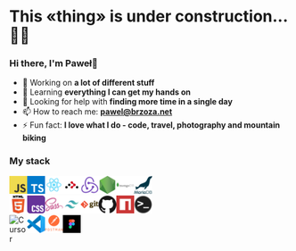 <h1>This «thing» is under construction... 👨‍🎨</h1>

### Hi there, I'm Paweł👋

- 🔭 Working on **a lot of different stuff**
- 🌱 Learning **everything I can get my hands on**
- 🤔 Looking for help with **finding more time in a single day**
- 📫 How to reach me: **pawel@brzoza.net**
- ⚡ Fun fact: **I love what I do - code, travel, photography and mountain biking**

### My stack

<img align="left" width="32px" alt="JavaScript" src="https://raw.githubusercontent.com/github/explore/refs/heads/main/topics/javascript/javascript.png" />

<img align="left" width="32px" alt="TypeScript" src="https://raw.githubusercontent.com/github/explore/refs/heads/main/topics/typescript/typescript.png" />

<img align="left" width="32px" alt="React" src="https://raw.githubusercontent.com/github/explore/refs/heads/main/topics/react/react.png" />

<img align="left" width="32px" alt="React Router" src="https://raw.githubusercontent.com/github/explore/refs/heads/main/topics/react-router/react-router.png" />

<img align="left" width="32px" alt="Redux" src="https://raw.githubusercontent.com/github/explore/refs/heads/main/topics/redux/redux.png" />

<img align="left" width="32px" alt="Node.js" src="https://raw.githubusercontent.com/github/explore/refs/heads/main/topics/nodejs/nodejs.png" />

<img align="left" width="32px" alt="MongoDB" src="https://raw.githubusercontent.com/github/explore/refs/heads/main/topics/mongodb/mongodb.png" />

<img width="32px" alt="MariaDB" src="https://raw.githubusercontent.com/github/explore/refs/heads/main/topics/mariadb/mariadb.png" />

<br>

<img align="left" width="32px" alt="HTML5" src="http://raw.githubusercontent.com/github/explore/refs/heads/main/topics/html/html.png" />

<img align="left" width="32px" alt="CSS3" src="https://raw.githubusercontent.com/github/explore/refs/heads/main/topics/css/css.png" />

<img align="left" width="32px" alt="Sass" src="https://raw.githubusercontent.com/github/explore/refs/heads/main/topics/sass/sass.png" />

<img align="left" width="32px" alt="Tailwind" src="https://raw.githubusercontent.com/github/explore/refs/heads/main/topics/tailwind/tailwind.png" />

<img align="left" width="32px" alt="Git" src="https://raw.githubusercontent.com/github/explore/refs/heads/main/topics/git/git.png" />

<img align="left" width="32px" alt="GitHub" src="https://raw.githubusercontent.com/github/explore/refs/heads/main/topics/github/github.png" />

<img align="left" width="32px" alt="npm" src="https://raw.githubusercontent.com/github/explore/refs/heads/main/topics/npm/npm.png" />

<img width="32px" alt="Terminal" src="https://raw.githubusercontent.com/github/explore/refs/heads/main/topics/terminal/terminal.png" />

<br>

<img align="left" width="32px" alt="Cursor" src="https://encrypted-tbn0.gstatic.com/images?q=tbn:ANd9GcTO4H5JRdhQKQH6T8DzUgKSUeiqz-R91qHY02wn7f-gjmzKmn_uiivgTNb-hhaBY3Is9lQ&usqp=CAU" />

<img align="left" width="32px" alt="Visual Studio Code" src="https://raw.githubusercontent.com/github/explore/refs/heads/main/topics/visual-studio-code/visual-studio-code.png" />

<img align="left" width="32px" alt="Postman" src="https://raw.githubusercontent.com/github/explore/refs/heads/main/topics/postman/postman.png" />

<img width="32px" alt="Figma" src="https://raw.githubusercontent.com/github/explore/refs/heads/main/topics/figma/figma.png" />

